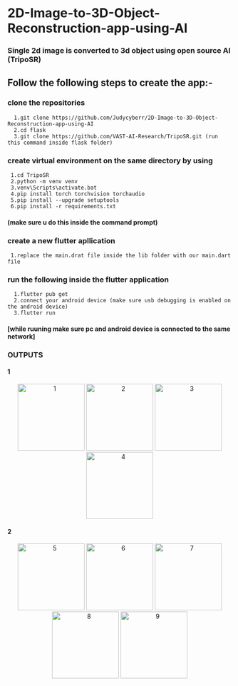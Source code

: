 # 2D-Image-to-3D-Object-Reconstruction-app-using-AI
### Single 2d image is converted to 3d object using open source AI (TripoSR)

## Follow the following steps to create the app:-

### clone the repositories 
      1.git clone https://github.com/Judycyberr/2D-Image-to-3D-Object-Reconstruction-app-using-AI      
      2.cd flask
      3.git clone https://github.com/VAST-AI-Research/TripoSR.git (run this command inside flask folder)
### create virtual environment on the same directory by using
     1.cd TripoSR
     2.python -m venv venv
     3.venv\Scripts\activate.bat 
     4.pip install torch torchvision torchaudio
     5.pip install --upgrade setuptools
     6.pip install -r requirements.txt
   #### (make sure u do this inside the command prompt)
### create a new flutter apllication 
     1.replace the main.drat file inside the lib folder with our main.dart file
### run the following inside the flutter application
      1.flutter pub get
      2.connect your android device (make sure usb debugging is enabled on the android device)
      3.flutter run
#### [while ruuning make sure pc and android device is connected to the same network]
### OUTPUTS
<h4>1</h4>

<p align="center">
  <img src="https://github.com/user-attachments/assets/68d1f239-8b11-424f-9562-9bbe373b24dc" alt="1" width="150" />
  <img src="https://github.com/user-attachments/assets/fe5a8610-00c5-4ce1-82a4-9a9f164f68a5" alt="2" width="150" />
  <img src="https://github.com/user-attachments/assets/23f776b5-354a-4b6b-b73f-d68203b97f2e" alt="3" width="150" />
  <img src="https://github.com/user-attachments/assets/3bbc5250-bf86-4802-97be-d6f1b5843363" alt="4" width="150" />
</p>

<h4>2</h4>

<p align="center">
  <img src="https://github.com/user-attachments/assets/3c431d86-75ff-471e-ad10-5b0f4490513d" alt="5" width="150" />
  <img src="https://github.com/user-attachments/assets/077046ee-fc13-4d9a-af98-69225d186686" alt="6" width="150" />
  <img src="https://github.com/user-attachments/assets/37831878-dd8b-4391-adf2-7cea4c6bac96" alt="7" width="150" />
  <img src="https://github.com/user-attachments/assets/723c3f90-2766-4dc0-8650-fb43fbd8c0a2" alt="8" width="150" />
  <img src="https://github.com/user-attachments/assets/28308b46-46b4-4d01-ba95-ee73b9e2a600" alt="9" width="150" />
</p>





